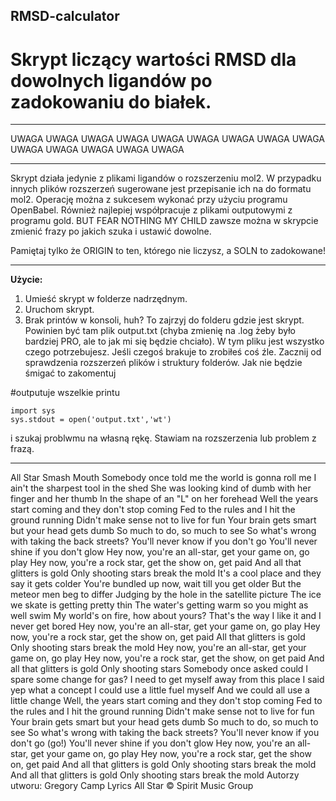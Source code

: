 ## RMSD-calculator
# Skrypt liczący wartości RMSD dla dowolnych ligandów po zadokowaniu do białek.
_ _ _ _ _ _ _ _ _ _ _ _ _ _ _ _ _ _ _ _ _ _ _ _ _ _ _ _ _ _ _ _ _ _ _ _ _ _ _ _ 
UWAGA UWAGA UWAGA UWAGA UWAGA UWAGA UWAGA UWAGA UWAGA UWAGA UWAGA UWAGA UWAGA UWAGA 
_ _ _ _ _ _ _ _ _ _ _ _ _ _ _ _ _ _ _ _ _ _ _ _ _ _ _ _ _ _ _ _ _ _ _ _ _ _ _ _ 
Skrypt działa jedynie z plikami ligandów o rozszerzeniu mol2. W przypadku innych
plików rozszerzeń sugerowane jest przepisanie ich na do formatu mol2. Operację
można z sukcesem wykonać przy użyciu programu OpenBabel. Również najlepiej 
współpracuje z plikami outputowymi z programu gold. BUT FEAR NOTHING MY CHILD
zawsze można w skrypcie zmienić frazy po jakich szuka i ustawić dowolne. 

Pamiętaj tylko że ORIGIN to ten, którego nie liczysz, a SOLN to zadokowane!
_ _ _ _ _ _ _ _ _ _ _ _ _ _ _ _ _ _ _ _ _ _ _ _ _ _ _ _ _ _ _ _ _ _ _ _ _ _ _ _ 

**Użycie:**
1. Umieść skrypt w folderze nadrzędnym.
2. Uruchom skrypt. 
3. Brak printów w konsoli, huh? To zajrzyj do folderu gdzie jest skrypt. Powinien
być tam plik output.txt (chyba zmienię na .log żeby było bardziej PRO, ale to jak 
mi się będzie chciało). W tym pliku jest wszystko czego potrzebujesz. Jeśli czegoś
brakuje to zrobiłeś coś źle. Zacznij od sprawdzenia rozszerzeń plików i struktury
folderów. Jak nie będzie śmigać to zakomentuj 

#outputuje wszelkie printu
```
import sys
sys.stdout = open('output.txt','wt')
```
i szukaj problwmu na własną rękę. Stawiam na rozszerzenia lub problem z frazą.
_ _ _ _ _ _ _ _ _ _ _ _ _ _ _ _ _ _ _ _ _ _ _ _ _ _ _ _ _ _ _ _ _ _ _ _ _ _ _ _ 

All Star
Smash Mouth
Somebody once told me the world is gonna roll me
I ain't the sharpest tool in the shed
She was looking kind of dumb with her finger and her thumb
In the shape of an "L" on her forehead
Well the years start coming and they don't stop coming
Fed to the rules and I hit the ground running
Didn't make sense not to live for fun
Your brain gets smart but your head gets dumb
So much to do, so much to see
So what's wrong with taking the back streets?
You'll never know if you don't go
You'll never shine if you don't glow
Hey now, you're an all-star, get your game on, go play
Hey now, you're a rock star, get the show on, get paid
And all that glitters is gold
Only shooting stars break the mold
It's a cool place and they say it gets colder
You're bundled up now, wait till you get older
But the meteor men beg to differ
Judging by the hole in the satellite picture
The ice we skate is getting pretty thin
The water's getting warm so you might as well swim
My world's on fire, how about yours?
That's the way I like it and I never get bored
Hey now, you're an all-star, get your game on, go play
Hey now, you're a rock star, get the show on, get paid
All that glitters is gold
Only shooting stars break the mold
Hey now, you're an all-star, get your game on, go play
Hey now, you're a rock star, get the show, on get paid
And all that glitters is gold
Only shooting stars
Somebody once asked could I spare some change for gas?
I need to get myself away from this place
I said yep what a concept
I could use a little fuel myself
And we could all use a little change
Well, the years start coming and they don't stop coming
Fed to the rules and I hit the ground running
Didn't make sense not to live for fun
Your brain gets smart but your head gets dumb
So much to do, so much to see
So what's wrong with taking the back streets?
You'll never know if you don't go (go!)
You'll never shine if you don't glow
Hey now, you're an all-star, get your game on, go play
Hey now, you're a rock star, get the show on, get paid
And all that glitters is gold
Only shooting stars break the mold
And all that glitters is gold
Only shooting stars break the mold
Autorzy utworu: Gregory Camp
Lyrics All Star © Spirit Music Group
